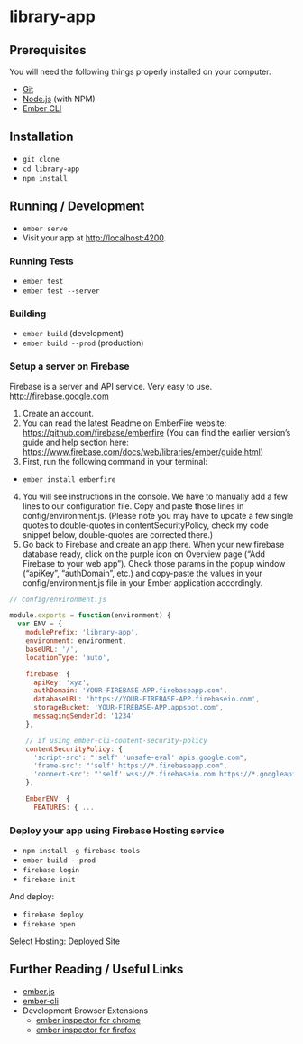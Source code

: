 # library-app

## Prerequisites

You will need the following things properly installed on your computer.

* [Git](https://git-scm.com/)
* [Node.js](https://nodejs.org/) (with NPM)
* [Ember CLI](https://ember-cli.com/)

## Installation

* `git clone`
* `cd library-app`
* `npm install`

## Running / Development

* `ember serve`
* Visit your app at [http://localhost:4200](http://localhost:4200).

### Running Tests

* `ember test`
* `ember test --server`

### Building

* `ember build` (development)
* `ember build --prod` (production)

### Setup a server on Firebase

Firebase is a server and API service. Very easy to use. http://firebase.google.com

1. Create an account.
2. You can read the latest Readme on EmberFire website: https://github.com/firebase/emberfire (You can find the earlier version’s guide and help section here: https://www.firebase.com/docs/web/libraries/ember/guide.html)
3. First, run the following command in your terminal:
* `ember install emberfire`
4. You will see instructions in the console. We have to manually add a few lines to our configuration file. Copy and paste those lines in config/environment.js. (Please note you may have to update a few single quotes to double-quotes in contentSecurityPolicy, check my code snippet below, double-quotes are corrected there.)
5. Go back to Firebase and create an app there. When your new firebase database ready, click on the purple icon on Overview page (“Add Firebase to your web app”). Check those params in the popup window (“apiKey”, “authDomain”, etc.) and copy-paste the values in your config/environment.js file in your Ember application accordingly.

```javascript
// config/environment.js

module.exports = function(environment) {
  var ENV = {
    modulePrefix: 'library-app',
    environment: environment,
    baseURL: '/',
    locationType: 'auto',

    firebase: {
      apiKey: 'xyz',
      authDomain: 'YOUR-FIREBASE-APP.firebaseapp.com',
      databaseURL: 'https://YOUR-FIREBASE-APP.firebaseio.com',
      storageBucket: 'YOUR-FIREBASE-APP.appspot.com',
      messagingSenderId: '1234'
    },

    // if using ember-cli-content-security-policy
    contentSecurityPolicy: {
      'script-src': "'self' 'unsafe-eval' apis.google.com",
      'frame-src': "'self' https://*.firebaseapp.com",
      'connect-src': "'self' wss://*.firebaseio.com https://*.googleapis.com"
    },

    EmberENV: {
      FEATURES: { ...
```

### Deploy your app using Firebase Hosting service

* `npm install -g firebase-tools`
* `ember build --prod`
* `firebase login`
* `firebase init`

And deploy:

* `firebase deploy`
* `firebase open`

Select Hosting: Deployed Site

## Further Reading / Useful Links

* [ember.js](https://emberjs.com/)
* [ember-cli](https://ember-cli.com/)
* Development Browser Extensions
  * [ember inspector for chrome](https://chrome.google.com/webstore/detail/ember-inspector/bmdblncegkenkacieihfhpjfppoconhi)
  * [ember inspector for firefox](https://addons.mozilla.org/en-US/firefox/addon/ember-inspector/)
